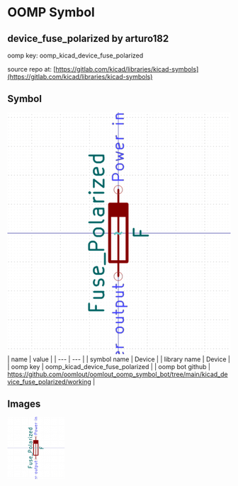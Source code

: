 # OOMP Symbol  
## device_fuse_polarized  by arturo182  
  
oomp key: oomp_kicad_device_fuse_polarized  
  
source repo at: [https://gitlab.com/kicad/libraries/kicad-symbols](https://gitlab.com/kicad/libraries/kicad-symbols)  
## Symbol  
  
[![working.png](working_600.png)](working.png)  
| name | value | 
| --- | --- | 
| symbol name | Device | 
| library name | Device | 
| oomp key | oomp_kicad_device_fuse_polarized | 
| oomp bot github | https://github.com/oomlout/oomlout_oomp_symbol_bot/tree/main/kicad_device_fuse_polarized/working | 
## Images  
  
[![working.png](working_140.png)](working.png)  
